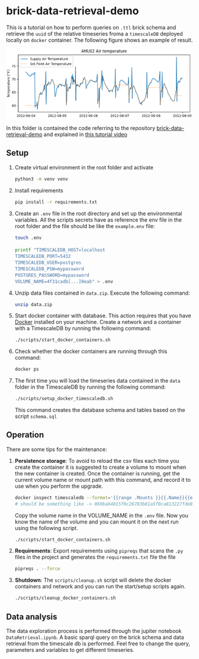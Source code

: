 # brick-data-retrieval-demo

This is a tutorial on how to perform queries on `.ttl` brick schema and retrieve
the `uuid` of the relative timeseries froma a `timescaleDB` deployed locally on `docker` container. The following figure
shows an example of result.

![Example of timeseries from query on timescald db and brick model](./img/download.png "Example of timeseries from query on timescald db and brick model")

In this folder is contained the code referring to the
repository [brick-data-retrieval-demo](https://github.com/gtfierro/brick-data-retrieval-demo) and explained
in [this tutorial video](https://www.youtube.com/watch?v=kZYNXoiM8gk)

## Setup

1. Create virtual environment in the root folder and activate
   ```bash 
   python3 -m venv venv
   ```
2. Install requirements
   ```bash
   pip install -r requirements.txt
   ```

3. Create an `.env` file in the root directory and set up the environmental variables. All the scripts secrets have as
   reference the env file in the root folder and the file should be like the `example.env` file:
   ```bash 
   touch .env
   
   printf "TIMESCALEDB_HOST=localhost
   TIMESCALEDB_PORT=5432
   TIMESCALEDB_USER=postgres
   TIMESCALEDB_PSW=mypassword
   POSTGRES_PASSWORD=mypassword
   VOLUME_NAME=4f31cadb[...]0eab" > .env
   ```

4. Unzip data files contained in `data.zip`. Execute the following command:
    ```bash
    unzip data.zip
    ```

5. Start docker container with database. This action requires that you have [Docker](https://www.docker.com/) installed
   on your machine. Create a network and a container with a TimescaleDB by running the following command:
    ```bash
    ./scripts/start_docker_containers.sh
    ```
6. Check whether the docker containers are running through this command:
    ```bash
    docker ps
    ```

7. The first time you will load the timeseries data contained in the `data` folder in the TimescaleDB by running the
   following command:
    ```bash
    ./scripts/setup_docker_timescaledb.sh
    ```
   This command creates the database schema and tables based on the script `schema.sql`

## Operation

There are some tips for the maintenance:

1. **Persistence storage**: To avoid to reload the csv files each time you create the container it is suggested to
   create a volume to mount when
   the
   new container is created. Once the container is running, get the current volume name or mount path with this command,
   and record it to use when you perform the upgrade.

   ```bash
   docker inspect timescaledb --format='{{range .Mounts }}{{.Name}}{{end}}'
   # should be something like -> 069ba64815f0c26783b81a5f0ca813227fde8491f429cf77ed9a5ae3536c0b2c
   ```

   Copy the volume name in the VOLUME_NAME in the `.env` file. Now you know the name of the volume and you can mount it
   on
   the next run using the following script.

   ```bash
   ./scripts/start_docker_containers.sh
   ```

2. **Requirements**: Export requirements using `pipreqs` that scans the `.py` files in the project and generates
   the `requirements.txt` file the file
   ```bash
   pipreqs . --force
   ```

3. **Shutdown**: The `scripts/cleanup.sh` script will delete the docker containers and network and you can run the
   start/setup scripts
   again.
   ```bash
   ./scripts/cleanup_docker_containers.sh
   ```

## Data analysis

The data exploration process is performed through the jupiter notebook `DataRetrieval.ipynb`. A basic sparql query on
the brick schema and data retrieval from the timescale db is performed. Feel free to change the query, parameters and
variables to get different timeseries.

